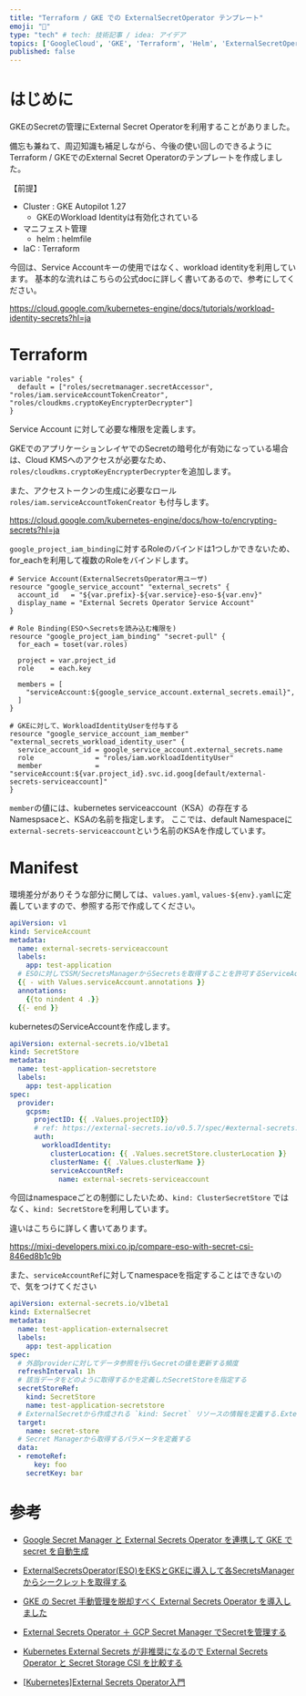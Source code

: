 ```yaml
---
title: "Terraform / GKE での ExternalSecretOperator テンプレート"
emoji: "🔑"
type: "tech" # tech: 技術記事 / idea: アイデア
topics: ['GoogleCloud', 'GKE', 'Terraform', 'Helm', 'ExternalSecretOperator']
published: false
---
```

# はじめに

GKEのSecretの管理にExternal Secret Operatorを利用することがありました。


備忘も兼ねて、周辺知識も補足しながら、今後の使い回しのできるようにTerraform / GKEでのExternal Secret Operatorのテンプレートを作成しました。

【前提】
- Cluster : GKE Autopilot 1.27
  - GKEのWorkload Identityは有効化されている
- マニフェスト管理
  - helm : helmfile
- IaC : Terraform

今回は、Service Accountキーの使用ではなく、workload identityを利用しています。
基本的な流れはこちらの公式docに詳しく書いてあるので、参考にしてください。

https://cloud.google.com/kubernetes-engine/docs/tutorials/workload-identity-secrets?hl=ja


# Terraform

```hcl
variable "roles" {
  default = ["roles/secretmanager.secretAccessor", "roles/iam.serviceAccountTokenCreator", "roles/cloudkms.cryptoKeyEncrypterDecrypter"]
}
```

Service Account に対して必要な権限を定義します。

GKEでのアプリケーションレイヤでのSecretの暗号化が有効になっている場合は、Cloud KMSへのアクセスが必要なため、`roles/cloudkms.cryptoKeyEncrypterDecrypter`を追加します。

また、アクセストークンの生成に必要なロール `roles/iam.serviceAccountTokenCreator` も付与します。

https://cloud.google.com/kubernetes-engine/docs/how-to/encrypting-secrets?hl=ja


`google_project_iam_binding`に対するRoleのバインドは1つしかできないため、for_eachを利用して複数のRoleをバインドします。


```hcl
# Service Account(ExternalSecretsOperator用ユーザ)
resource "google_service_account" "external_secrets" {
  account_id   = "${var.prefix}-${var.service}-eso-${var.env}"
  display_name = "External Secrets Operator Service Account"
}

# Role Binding(ESOへSecretsを読み込む権限を)
resource "google_project_iam_binding" "secret-pull" {
  for_each = toset(var.roles)

  project = var.project_id
  role    = each.key

  members = [
    "serviceAccount:${google_service_account.external_secrets.email}",
  ]
}

# GKEに対して、WorkloadIdentityUserを付与する
resource "google_service_account_iam_member" "external_secrets_workload_identity_user" {
  service_account_id = google_service_account.external_secrets.name
  role               = "roles/iam.workloadIdentityUser"
  member             = "serviceAccount:${var.project_id}.svc.id.goog[default/external-secrets-serviceaccount]"
}
```
`member`の値には、kubernetes serviceaccount（KSA）の存在するNamespsaceと、KSAの名前を指定します。
ここでは、default Namespaceに`external-secrets-serviceaccount`という名前のKSAを作成しています。


# Manifest
環境差分がありそうな部分に関しては、`values.yaml`, `values-${env}.yaml`に定義していますので、参照する形で作成してください。

```yaml
apiVersion: v1
kind: ServiceAccount
metadata:
  name: external-secrets-serviceaccount
  labels:
    app: test-application
  # ESOに対してSSM/SecretsManagerからSecretsを取得することを許可するServiceAccount(IAM Role Binding)
  {{ - with Values.serviceAccount.annotations }}
  annotations:
    {{to nindent 4 .}}
  {{- end }}
```
kubernetesのServiceAccountを作成します。

```yaml
apiVersion: external-secrets.io/v1beta1
kind: SecretStore
metadata:
  name: test-application-secretstore
  labels:
    app: test-application
spec:
  provider:
    gcpsm:
      projectID: {{ .Values.projectID}}
      # ref: https://external-secrets.io/v0.5.7/spec/#external-secrets.io/v1beta1.GCPSMAuth
      auth:
        workloadIdentity:
          clusterLocation: {{ .Values.secretStore.clusterLocation }}
          clusterName: {{ .Values.clusterName }}
          serviceAccountRef:
            name: external-secrets-serviceaccount
```

今回はnamespaceごとの制御にしたいため、`kind: ClusterSecretStore` ではなく、`kind: SecretStore`を利用しています。

違いはこちらに詳しく書いてあります。

https://mixi-developers.mixi.co.jp/compare-eso-with-secret-csi-846ed8b1c9b

また、`serviceAccountRef`に対してnamespaceを指定することはできないので、気をつけてください


```yaml
apiVersion: external-secrets.io/v1beta1
kind: ExternalSecret
metadata:
  name: test-application-externalsecret
  labels:
    app: test-application
spec:
  # 外部providerに対してデータ参照を行いSecretの値を更新する頻度
  refreshInterval: 1h
  # 該当データをどのように取得するかを定義したSecretStoreを指定する
  secretStoreRef:
    kind: SecretStore
    name: test-application-secretstore
  # ExternalSecretから作成される `kind: Secret` リソースの情報を定義する.ExternalSecretにつき1つだけ定義できる 
  target:
    name: secret-store
  # Secret Managerから取得するパラメータを定義する
  data:
  - remoteRef:
      key: foo
    secretKey: bar
```

# 参考
- [Google Secret Manager と External Secrets Operator を連携して GKE で secret を自動生成](https://www.creationline.com/tech-blog/66988)

- [ExternalSecretsOperator(ESO)をEKSとGKEに導入して各SecretsManagerからシークレットを取得する](https://qiita.com/sokasanan/items/0011ed478c0a060539b8)

- [GKE の Secret 手動管理を脱却すべく External Secrets Operator を導入しました](https://medium.com/arigatobank-tech-blog/gke-%E3%81%AE-secret-%E6%89%8B%E5%8B%95%E7%AE%A1%E7%90%86%E3%82%92%E8%84%B1%E5%8D%B4%E3%81%99%E3%81%B9%E3%81%8F-external-secrets-operator-%E3%82%92%E5%B0%8E%E5%85%A5%E3%81%97%E3%81%BE%E3%81%97%E3%81%9F-7c7722c5e114)

- [External Secrets Operator ＋ GCP Secret Manager でSecretを管理する](https://qiita.com/scum/items/09d8187fcb5eee1618ba)

- [Kubernetes External Secrets が非推奨になるので External Secrets Operator と Secret Storage CSI を比較する](https://mixi-developers.mixi.co.jp/compare-eso-with-secret-csi-846ed8b1c9b)

- [[Kubernetes]External Secrets Operator入門](https://zenn.dev/nameless_gyoza/articles/external-secrets-operator)